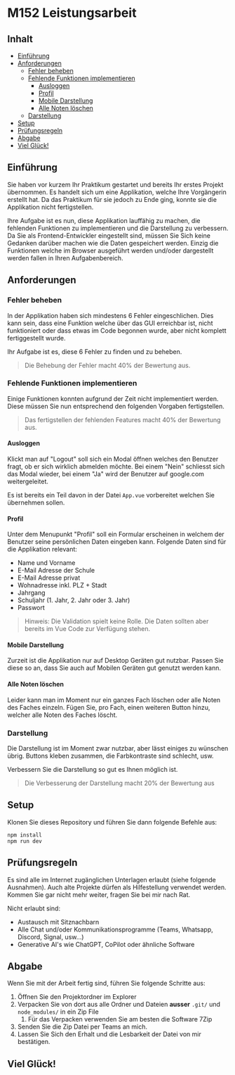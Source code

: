 # M152 Leistungsarbeit

## Inhalt

* [Einführung](#einf-hrung)
* [Anforderungen](#anforderungen)
    + [Fehler beheben](#fehler-beheben)
    + [Fehlende Funktionen implementieren](#fehlende-funktionen-implementieren)
        - [Ausloggen](#ausloggen)
        - [Profil](#profil)
        - [Mobile Darstellung](#mobile-darstellung)
        - [Alle Noten löschen](#alle-noten-l-schen)
    + [Darstellung](#darstellung)
* [Setup](#setup)
* [Prüfungsregeln](#pr-fungsregeln)
* [Abgabe](#abgabe)
* [Viel Glück!](#viel-gl-ck-)

## Einführung

Sie haben vor kurzem Ihr Praktikum gestartet und bereits Ihr erstes Projekt übernommen. Es handelt sich um eine Applikation,
welche Ihre Vorgängerin erstellt hat. Da das Praktikum für sie jedoch zu Ende ging, konnte sie die Applikation nicht fertigstellen.

Ihre Aufgabe ist es nun, diese Applikation lauffähig zu machen, die fehlenden Funktionen zu implementieren und die Darstellung zu verbessern.
Da Sie als Frontend-Entwickler eingestellt sind, müssen Sie Sich keine Gedanken darüber machen wie die Daten gespeichert werden. Einzig die
Funktionen welche im Browser ausgeführt werden und/oder dargestellt werden fallen in Ihren Aufgabenbereich.

## Anforderungen

### Fehler beheben

In der Applikation haben sich mindestens 6 Fehler eingeschlichen. Dies kann sein, dass eine Funktion welche über das GUI erreichbar ist,
nicht funktioniert oder dass etwas im Code begonnen wurde, aber nicht komplett fertiggestellt wurde.

Ihr Aufgabe ist es, diese 6 Fehler zu finden und zu beheben.

> Die Behebung der Fehler macht 40% der Bewertung aus.

### Fehlende Funktionen implementieren

Einige Funktionen konnten aufgrund der Zeit nicht implementiert werden. Diese müssen Sie nun entsprechend den folgenden Vorgaben fertigstellen.

> Das fertigstellen der fehlenden Features macht 40% der Bewertung aus.

#### Ausloggen

Klickt man auf "Logout" soll sich ein Modal öffnen welches den Benutzer fragt, ob er sich wirklich abmelden möchte. Bei einem "Nein" schliesst
sich das Modal wieder, bei einem "Ja" wird der Benutzer auf google.com weitergeleitet.

Es ist bereits ein Teil davon in der Datei `App.vue` vorbereitet welchen Sie übernehmen sollen.

#### Profil

Unter dem Menupunkt "Profil" soll ein Formular erscheinen in welchem der Benutzer seine persönlichen Daten eingeben kann.
Folgende Daten sind für die Applikation relevant:

- Name und Vorname
- E-Mail Adresse der Schule
- E-Mail Adresse privat
- Wohnadresse inkl. PLZ + Stadt
- Jahrgang
- Schuljahr (1. Jahr, 2. Jahr oder 3. Jahr)
- Passwort

> Hinweis: Die Validation spielt keine Rolle. Die Daten sollten aber bereits im Vue Code zur Verfügung stehen.

#### Mobile Darstellung

Zurzeit ist die Applikation nur auf Desktop Geräten gut nutzbar. Passen Sie diese so an, dass Sie auch auf Mobilen Geräten
gut genutzt werden kann.

#### Alle Noten löschen

Leider kann man im Moment nur ein ganzes Fach löschen oder alle Noten des Faches einzeln. Fügen Sie, pro Fach, einen weiteren
Button hinzu, welcher alle Noten des Faches löscht.

### Darstellung

Die Darstellung ist im Moment zwar nutzbar, aber lässt einiges zu wünschen übrig. Buttons kleben zusammen, die Farbkontraste sind schlecht, usw.

Verbessern Sie die Darstellung so gut es Ihnen möglich ist.

> Die Verbesserung der Darstellung macht 20% der Bewertung aus

## Setup

Klonen Sie dieses Repository und führen Sie dann folgende Befehle aus:

```shell
npm install
npm run dev
```

## Prüfungsregeln

Es sind alle im Internet zugänglichen Unterlagen erlaubt (siehe folgende Ausnahmen). Auch alte Projekte dürfen als Hilfestellung verwendet werden.
Kommen Sie gar nicht mehr weiter, fragen Sie bei mir nach Rat.

Nicht erlaubt sind:

- Austausch mit Sitznachbarn
- Alle Chat und/oder Kommunikationsprogramme (Teams, Whatsapp, Discord, Signal, usw...)
- Generative AI's wie ChatGPT, CoPilot oder ähnliche Software

## Abgabe

Wenn Sie mit der Arbeit fertig sind, führen Sie folgende Schritte aus:

1. Öffnen Sie den Projektordner im Explorer
2. Verpacken Sie von dort aus alle Ordner und Dateien **ausser** `.git/` und `node_modules/` in ein Zip File
   1. Für das Verpacken verwenden Sie am besten die Software 7Zip
3. Senden Sie die Zip Datei per Teams an mich.
4. Lassen Sie Sich den Erhalt und die Lesbarkeit der Datei von mir bestätigen.

## Viel Glück!